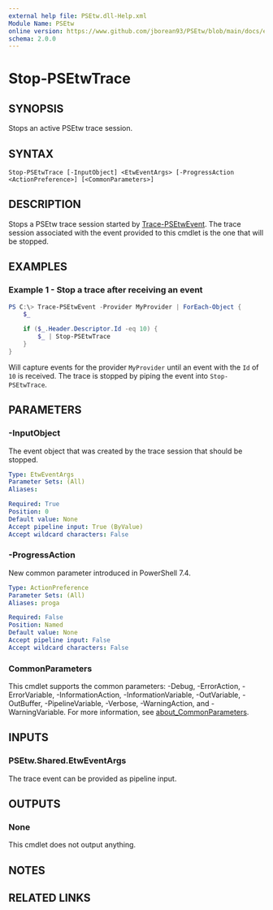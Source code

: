 ```yaml
---
external help file: PSEtw.dll-Help.xml
Module Name: PSEtw
online version: https://www.github.com/jborean93/PSEtw/blob/main/docs/en-US/Stop-PSEtwTrace.md
schema: 2.0.0
---
```


# Stop-PSEtwTrace

## SYNOPSIS
Stops an active PSEtw trace session.

## SYNTAX

```
Stop-PSEtwTrace [-InputObject] <EtwEventArgs> [-ProgressAction <ActionPreference>] [<CommonParameters>]
```

## DESCRIPTION
Stops a PSEtw trace session started by [Trace-PSEtwEvent](./Trace-PSEtwEvent.md).
The trace session associated with the event provided to this cmdlet is the one that will be stopped.

## EXAMPLES

### Example 1 - Stop a trace after receiving an event
```powershell
PS C:\> Trace-PSEtwEvent -Provider MyProvider | ForEach-Object {
    $_

    if ($_.Header.Descriptor.Id -eq 10) {
        $_ | Stop-PSEtwTrace
    }
}
```

Will capture events for the provider `MyProvider` until an event with the `Id` of `10` is received.
The trace is stopped by piping the event into `Stop-PSEtwTrace`.

## PARAMETERS

### -InputObject
The event object that was created by the trace session that should be stopped.

```yaml
Type: EtwEventArgs
Parameter Sets: (All)
Aliases:

Required: True
Position: 0
Default value: None
Accept pipeline input: True (ByValue)
Accept wildcard characters: False
```

### -ProgressAction
New common parameter introduced in PowerShell 7.4.

```yaml
Type: ActionPreference
Parameter Sets: (All)
Aliases: proga

Required: False
Position: Named
Default value: None
Accept pipeline input: False
Accept wildcard characters: False
```

### CommonParameters
This cmdlet supports the common parameters: -Debug, -ErrorAction, -ErrorVariable, -InformationAction, -InformationVariable, -OutVariable, -OutBuffer, -PipelineVariable, -Verbose, -WarningAction, and -WarningVariable. For more information, see [about_CommonParameters](http://go.microsoft.com/fwlink/?LinkID=113216).

## INPUTS

### PSEtw.Shared.EtwEventArgs
The trace event can be provided as pipeline input.

## OUTPUTS

### None
This cmdlet does not output anything.

## NOTES

## RELATED LINKS
